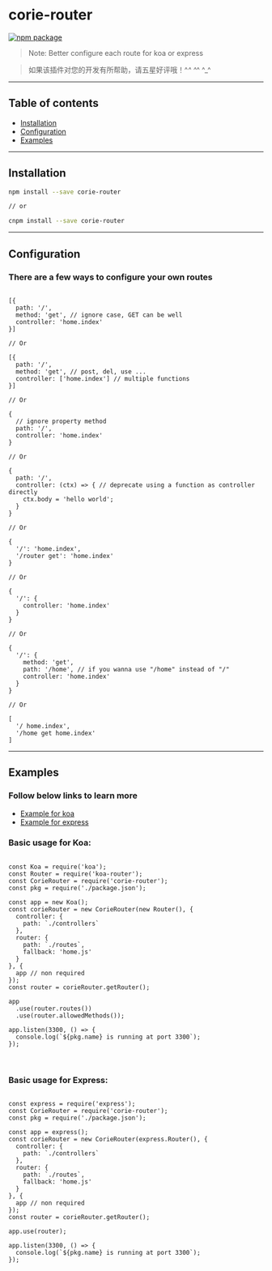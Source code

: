 # corie-router

[![npm package](https://nodei.co/npm/corie-router.png?downloads=true&downloadRank=true&stars=true)](https://www.npmjs.com/package/corie-router)

> Note: Better configure each route for koa or express

> 如果该插件对您的开发有所帮助，请五星好评哦！^_^ ^_^ ^_^

---

## Table of contents

  - [Installation](#installation)
  - [Configuration](#configuration)
  - [Examples](#examples)

---

## Installation

```bash
npm install --save corie-router

// or

cnpm install --save corie-router
```

---

## Configuration

### There are a few ways to configure your own routes

```

[{
  path: '/',
  method: 'get', // ignore case, GET can be well
  controller: 'home.index'
}]

// Or

[{
  path: '/',
  method: 'get', // post, del, use ...
  controller: ['home.index'] // multiple functions
}]

// Or

{
  // ignore property method
  path: '/',
  controller: 'home.index'
}

// Or

{
  path: '/',
  controller: (ctx) => { // deprecate using a function as controller directly
    ctx.body = 'hello world';
  }
}

// Or

{
  '/': 'home.index',
  '/router get': 'home.index'
}

// Or

{
  '/': {
    controller: 'home.index'
  }
}

// Or

{
  '/': {
    method: 'get',
    path: '/home', // if you wanna use "/home" instead of "/"
    controller: 'home.index'
  }
}

// Or

[
  '/ home.index',
  '/home get home.index'
]

```

---

## Examples

### Follow below links to learn more

  - [Example for koa](examples/koa)
  - [Example for express](examples/express)

### Basic usage for Koa:

```

const Koa = require('koa');
const Router = require('koa-router');
const CorieRouter = require('corie-router');
const pkg = require('./package.json');

const app = new Koa();
const corieRouter = new CorieRouter(new Router(), {
  controller: {
    path: `./controllers`
  },
  router: {
    path: `./routes`,
    fallback: 'home.js'
  }
}, {
  app // non required
});
const router = corieRouter.getRouter();

app
  .use(router.routes())
  .use(router.allowedMethods());

app.listen(3300, () => {
  console.log(`${pkg.name} is running at port 3300`);
});

```

<br/>

### Basic usage for Express:

```

const express = require('express');
const CorieRouter = require('corie-router');
const pkg = require('./package.json');

const app = express();
const corieRouter = new CorieRouter(express.Router(), {
  controller: {
    path: `./controllers`
  },
  router: {
    path: `./routes`,
    fallback: 'home.js'
  }
}, {
  app // non required
});
const router = corieRouter.getRouter();

app.use(router);

app.listen(3300, () => {
  console.log(`${pkg.name} is running at port 3300`);
});

```
